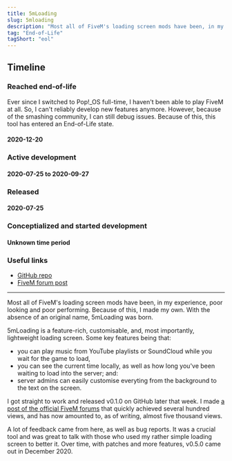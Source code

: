 ```yaml
---
title: 5mLoading
slug: 5mloading
description: "Most all of FiveM's loading screen mods have been, in my experience, poor looking and poor performing. Because of this, I made my own."
tag: "End-of-Life"
tagShort: "eol"
---
```


<h2>Timeline</h2>
<section id="timeline">
  <section class="eol"> 
    <h3>Reached end-of-life</h3>
    <p>
      Ever since I switched to Pop!_OS full-time, I haven't been able to play FiveM at all. So, I can't reliably develop new features anymore. However, because of the smashing community, I can still debug issues. Because of this, this tool has entered an End-of-Life state.
    </p>
    <h4 class="minor">2020-12-20</h4>
  </section>
  <section class="active">
    <h3>Active development</h3>
    <h4 class="minor">2020-07-25 to 2020-09-27</h4>
  </section>
  <section class="released">
    <h3>Released</h3>
    <h4 class="minor">2020-07-25</h4>
  </section>
  <section class="progress">
    <h3>Conceptialized and started development</h3>
    <h4 class="minor">Unknown time period</h4>
  </section> 
</section>

### Useful links
- [GitHub repo](https://github.com/doamatto/5mloading)
- [FiveM forum post](https://forum.cfx.re/t/release-5mloading-yet-another-loading-screen/1459768)

---

Most all of FiveM's loading screen mods have been, in my experience, poor looking and poor performing. Because of this, I made my own. With the absence of an original name, 5mLoading was born.

5mLoading is a feature-rich, customisable, and, most importantly, lightweight loading screen. Some key features being that:
- you can play music from YouTube playlists or SoundCloud while you wait for the game to load,
- you can see the current time locally, as well as how long you've been waiting to load into the server; and:
- server admins can easily customise everyting from the background to the text on the screen.

I got straight to work and released v0.1.0 on GitHub later that week. I made [a post of the official FiveM forums](https://forum.cfx.re/t/release-5mloading-yet-another-loading-screen/1459768) that quickly achieved several hundred views, and has now amounted to, as of writing, almost five thousand views.

A lot of feedback came from here, as well as bug reports. It was a crucial tool and was great to talk with those who used my rather simple loading screen to better it. Over time, with patches and more features, v0.5.0 came out in December 2020.

